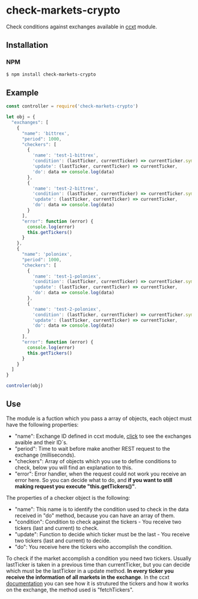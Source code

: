 # check-markets-crypto

Check conditions against exchanges available in [ccxt](https://github.com/ccxt/ccxt) module.

## Installation

### NPM

```bash
$ npm install check-markets-crypto
```

## Example

```javascript
const controller = require('check-markets-crypto')

let obj = {
  "exchanges": [
    {
      "name": 'bittrex',
      "period": 1000,
      "checkers": [
        {
          'name': 'test-1-bittrex',
          'condition': (lastTicker, currentTicker) => currentTicker.symbol === 'BTC/USDT',
          'update': (lastTicker, currentTicker) => currentTicker,
          'do': data => console.log(data)
        },
        {
          'name': 'test-2-bittrex',
          'condition': (lastTicker, currentTicker) => currentTicker.symbol === 'BCH/USDT',
          'update': (lastTicker, currentTicker) => currentTicker,
          'do': data => console.log(data)
        }
      ],
      "error": function (error) {
        console.log(error)
        this.getTickers()
      }
    },
    {
      "name": 'poloniex',
      "period": 1000,
      "checkers": [
        {
          'name': 'test-1-poloniex',
          'condition': (lastTicker, currentTicker) => currentTicker.symbol === 'BTC/USDT',
          'update': (lastTicker, currentTicker) => currentTicker,
          'do': data => console.log(data)
        },
        {
          'name': 'test-2-poloniex',
          'condition': (lastTicker, currentTicker) => currentTicker.symbol === 'BCH/USDT',
          'update': (lastTicker, currentTicker) => currentTicker,
          'do': data => console.log(data)
        }
      ],
      "error": function (error) {
        console.log(error)
        this.getTickers()
      }
    }
  ]
}

controler(obj)
```

## Use

The module is a fuction which you pass a array of objects, each object must have the following properties:

* "name": Exchange ID defined in ccxt module, [click](https://github.com/ccxt/ccxt/wiki/Exchange-Markets-By-Country) to see the exchanges avaible and their ID´s.
* "period": Time to wait before make another REST request to the exchange (milliseconds).
* "checkers": Array of objects which you use to define conditions to check, below you will find an explanation to this.
* "error": Error handler, when the request could not work you receive an error here. So you can decide what to do, and **if you want to still making request you execute "this.getTickers()"**.

The properties of a checker object is the following:

* "name": This name is to identify the condition used to check in the data received in "do" method, because you can have an array of them.
* "condition": Condition to check against the tickers - You receive two tickers (last and current) to check.
* "update": Function to decide which ticker must be the last - You receive two tickers (last and current) to decide.
* "do": You receive here the tickers who accomplish the condition.

To check if the market accomplish a condition you need two tickers. Usually lastTicker is taken in a previous time than currentTicker, but you can decide which must be the lastTicker in a update method. **In every ticker you receive the information of all markets in the exchange**. In the ccxt [documentation](https://github.com/ccxt/ccxt/wiki/Manual#api-methods--endpoints) you can see how it is strutured the tickers and how it works on the exchange, the method used is "fetchTickers".

